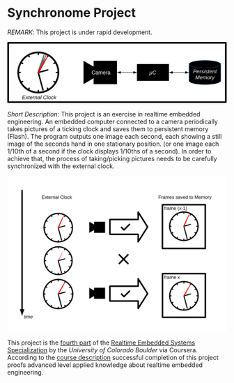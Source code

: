 # Synchronome Project

*REMARK*: This project is under rapid development.

![system block diagram](./doc/imgs/diagrams/1_block-diagram.svg)

*Short Description*:
This project is an exercise in realtime embedded engineering.
An embedded computer connected to a camera periodically takes pictures of a ticking clock and saves them to persistent memory (Flash).
The program outputs one image each second, each showing a still image of the seconds hand in one stationary position.
(or one image each 1/10th of a second if the clock displays 1/10ths of a second).
In order to achieve that, the process of taking/picking pictures needs to be carefully synchronized with the external clock.

![frame acquisition](./doc/imgs/diagrams/2_frame-acquisition.svg)

This project is the [fourth part](https://www.coursera.org/learn/real-time-project-embedded-systems) of the [Realtime Embedded Systems Specialization](https://www.coursera.org/specializations/real-time-embedded-systems) by the *University of Colorado Boulder* via Coursera.
According to the [course description](https://www.coursera.org/learn/real-time-project-embedded-systems) successful completion of this project proofs advanced level applied knowledge about realtime embedded engineering.
